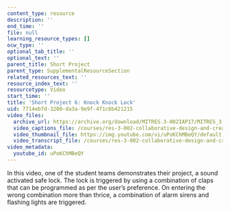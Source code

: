 ```yaml
---
content_type: resource
description: ''
end_time: ''
file: null
learning_resource_types: []
ocw_type: ''
optional_tab_title: ''
optional_text: ''
parent_title: Short Project
parent_type: SupplementalResourceSection
related_resources_text: ''
resource_index_text: ''
resourcetype: Video
start_time: ''
title: 'Short Project 6: Knock Knock Lock'
uid: 7714ebfd-3200-da3a-9e9f-471c6b421215
video_files:
  archive_url: https://archive.org/download/MITRES.3-002IAP17/MITRES_3-002IAP17_Short_Project_6_300k.mp4
  video_captions_file: /courses/res-3-002-collaborative-design-and-creative-expression-with-arduino-microcontrollers-january-iap-2017/3f8b1864238251c595706fe3882387b8_uPoKChMBeQY.vtt
  video_thumbnail_file: https://img.youtube.com/vi/uPoKChMBeQY/default.jpg
  video_transcript_file: /courses/res-3-002-collaborative-design-and-creative-expression-with-arduino-microcontrollers-january-iap-2017/6cfa3a292941fdd546f6c2e8c546f3fc_uPoKChMBeQY.pdf
video_metadata:
  youtube_id: uPoKChMBeQY
---
```


In this video, one of the student teams demonstrates their project, a sound activated safe lock. The lock is triggered by using a combination of claps that can be programmed as per the user’s preference. On entering the wrong combination more than thrice, a combination of alarm sirens and flashing lights are triggered.

